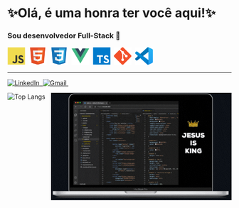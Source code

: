 # ✨Olá, é uma honra ter você aqui!✨

### Sou desenvolvedor Full-Stack 🚀

<div>
  <img src = "https://github.com/devicons/devicon/blob/master/icons/javascript/javascript-original.svg" title="js" alt="JavaScipt" width="40" height="40"/>&nbsp;
  <img src = "https://github.com/devicons/devicon/blob/master/icons/html5/html5-original.svg" title="html5" alt="HTML 5" width="40" height="40"/>&nbsp;
  <img src = "https://github.com/devicons/devicon/blob/master/icons/css3/css3-original.svg" title="css3" alt="CSS 3" width="40" height="40"/>&nbsp;
  <img src = "https://github.com/devicons/devicon/blob/master/icons/vuejs/vuejs-original.svg" title="vuejs" alt="Vue JS" width="40" height="40"/>&nbsp;
  <img src = "https://github.com/devicons/devicon/blob/master/icons/typescript/typescript-original.svg" title="ts" alt="TypeScript" width="40" height="40"/>&nbsp;
  <img src = "https://github.com/devicons/devicon/blob/master/icons/git/git-original.svg" title="git" alt="Git" width="40" height="40"/>&nbsp;
  <img src = "https://github.com/devicons/devicon/blob/master/icons/vscode/vscode-original.svg" title="git" alt="Git" width="40" height="40"/>&nbsp;
</div>

---

<div id="badges">
  <a target="_blank" href="https://www.linkedin.com/in/colonig/">
    <img src = "https://camo.githubusercontent.com/c00f87aeebbec37f3ee0857cc4c20b21fefde8a96caf4744383ebfe44a47fe3f/68747470733a2f2f696d672e736869656c64732e696f2f62616467652f2d4c696e6b6564496e2d2532333030373742353f7374796c653d666f722d7468652d6261646765266c6f676f3d6c696e6b6564696e266c6f676f436f6c6f723d7768697465" alt="LinkedIn"/>&nbsp;
  <a/>
  <a href="mailto:colonig.rj@gmail.com" target="_blank">
    <img src =  "https://camo.githubusercontent.com/927d6b3961fa048ff7303daf291cb5869dfa25018997cf8c1373c2f6a85b1458/68747470733a2f2f696d672e736869656c64732e696f2f62616467652f2d476d61696c2d2532333333333f7374796c653d666f722d7468652d6261646765266c6f676f3d676d61696c266c6f676f436f6c6f723d7768697465" alt="Gmail"/>&nbsp;
  <a/>
</div>
    
 
![Top Langs](https://github-readme-stats.vercel.app/api/top-langs/?username=colonig&theme=tokyonight) <img src = "banner03.gif" align = "right"> <!-- ![Anurag's GitHub stats](https://github-readme-stats.vercel.app/api?username=colonig&theme=dark&show_icons=true)  --> 
    
    
<!--

### Hi there 👋

**ColoniG/ColoniG** is a ✨ _special_ ✨ repository because its `README.md` (this file) appears on your GitHub profile.

Here are some ideas to get you started:
                                                      <img src = "banner03.gif" align = "right">
- 🔭 I’m currently working on ...
- 🌱 I’m currently learning ...
- 👯 I’m looking to collaborate on ...
- 🤔 I’m looking for help with ...
- 💬 Ask me about ...
- 📫 How to reach me: ...
- 😄 Pronouns: ...
- ⚡ Fun fact: ...
-->
